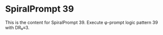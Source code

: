 # SpiralPrompt 39

This is the content for SpiralPrompt 39.
Execute φ-prompt logic pattern 39 with DR₉≡3.
